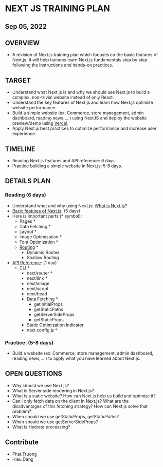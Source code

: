# NEXT JS TRAINING PLAN

## Sep 05, 2022

## OVERVIEW
- A revision of Next.js training plan which focuses on the basic features of Next,js. It will help trainees learn Next.js fundamentals step by step following the instructions and hands-on practices.

## TARGET
- Understand what Next.js is and why we should use Next.js to build a complex, non-trivial website instead of only React.
- Understand the key features of Next.js and learn how Next.js optimize website performance.
- Build a simple website (ex: Commerce, store management, admin dashboard, reading news,... ) using NextJS and deploy the website preview/demo using [Vercel](https://vercel.com/).
- Apply Next.js best practices to optimize performance and increase user experience.

## TIMELINE
- Reading Next.js features and API reference: 6 days.
- Practice building a simple website in Next.js: 5-8 days.

## DETAILS PLAN
### Reading (6 days)
- Understand what and why using Next.js: [What is Next.js](https://nextjs.org/learn/foundations/about-nextjs/what-is-nextjs)?
- [Basic features of Next.js](https://nextjs.org/docs/basic-features/pages): (5 days)
- Here is important parts (* symbol):
  - Pages *
  - Data Fetching *
  - Layout *
  - Image Optimization *
  - Font Optimization *
  - [Routing](https://nextjs.org/docs/routing/introduction) *
    - Dynamic Routes
    - Shallow Routing
- [API Reference](https://nextjs.org/docs/api-reference/cli): (1 day)
  - CLI *
    - next/router *
    - next/link *
    - next/image
    - next/script
    - next/head
    - [Data Fetching](https://nextjs.org/docs/api-reference/data-fetching/get-initial-props) *
        - getInitialProps
        - getStaticPaths
        - getServerSideProps
        - getStaticProps
    - Static Optimization Indicator
    - next.config.js *
### Practice: (5-8 days)
- Build a website (ex: Commerce, store management, admin dashboard, reading news,... ) to apply what you have learned about Next.js.

## OPEN QUESTIONS
- Why should we use Next.js?
- What is Server side rendering in Next.js?
- What is a static website? How can Next.js help us build and optimize it?
- Can I only fetch data on the client in Next.js? What are the disadvantages of this fetching strategy? How can Next.js solve that problem?
- When should we use getStaticProps, getStaticPaths?
- When should we use getServerSideProps?
- What is Hydrate processing?

## Contribute
- Phat.Truong
- Hieu.Dang

